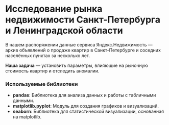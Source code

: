 # Исследование рынка недвижимости Санкт-Петербурга и Ленинградской области
В нашем распоряжении данные сервиса Яндекс.Недвижимость — архив объявлений о продаже квартир в Санкт-Петербурге и соседних населённых пунктах за несколько лет.

**Наша задача** — установить параметры, влияющие на рыночную стоимость квартир и отследить аномалии.

### Используемые библиотеки

- **pandas**: Библиотека для анализа данных и работы с табличными данными.
- **matplotlib.pyplot**: Модуль для создания графиков и визуализаций.
- **seaborn**: Библиотека для статистической визуализации, основанная на matplotlib.

